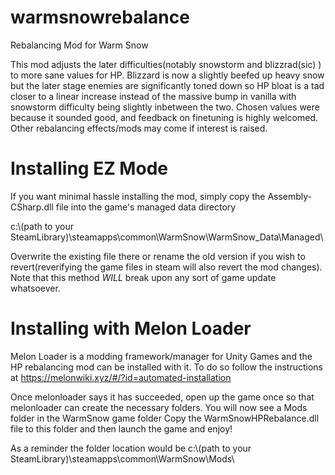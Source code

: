 # warmsnowrebalance
Rebalancing Mod for Warm Snow

This mod adjusts the later difficulties(notably snowstorm and blizzrad(sic) ) to more sane values for HP. Blizzard is now a slightly beefed up heavy snow but the
later stage enemies are significantly toned down so HP bloat is a tad closer to a linear increase instead of the massive bump in vanilla with snowstorm difficulty being
slightly inbetween the two. Chosen values were because it sounded good, and feedback on finetuning is highly welcomed. Other rebalancing effects/mods may come if interest is raised. 


# Installing EZ Mode

If you want minimal hassle installing the mod, simply copy the Assembly-CSharp.dll file into the game's managed data directory


c:\\(path to your SteamLibrary)\steamapps\common\WarmSnow\WarmSnow_Data\Managed\

Overwrite the existing file there or rename the old version if you wish to revert(reverifying the game files in steam will also revert the mod changes). 
Note that this method *WILL* break upon any sort of game update whatsoever. 

# Installing with Melon Loader

Melon Loader is a modding framework/manager for Unity Games and the HP rebalancing mod can be installed with it. To do so follow the instructions at 
https://melonwiki.xyz/#/?id=automated-installation

Once melonloader says it has succeeded, open up the game once so that melonloader can create the necessary folders. You will now see a Mods folder in the WarmSnow game folder
Copy the WarmSnowHPRebalance.dll file to this folder and then launch the game and enjoy!

As a reminder the folder location would be c:\\(path to your SteamLibrary)\steamapps\common\WarmSnow\Mods\
